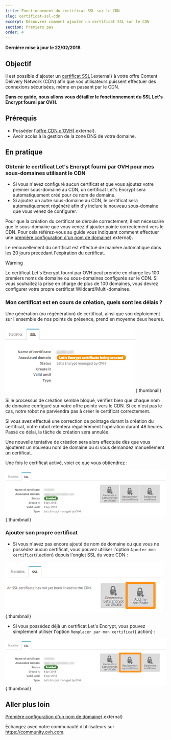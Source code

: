```yaml
---
title: Fonctionnement du certificat SSL sur le CDN
slug: certificat-ssl-cdn
excerpt: Découvrez comment ajouter un certificat SSL sur le CDN
section: Premiers pas
order: 4
---
```


**Dernière mise à jour le 22/02/2018**

## Objectif

Il est possible d'ajouter un [certificat SSL](https://www.ovh.com/fr/ssl/){.external} à votre offre Content Delivery Network (CDN) afin que vos utilisateurs puissent effectuer des connexions sécurisées, même en passant par le CDN.

**Dans ce guide, nous allons vous détailler le fonctionnement du SSL Let's Encrypt fourni par OVH.**


## Prérequis

- Posséder l'[offre CDN d'OVH](https://www.ovh.com/fr/cdn/){.external}.
- Avoir accès à la gestion de la zone DNS de votre domaine.

## En pratique

### Obtenir le certificat Let's Encrypt fourni par OVH pour mes sous-domaines utilisant le CDN

- Si vous n'avez configuré aucun certificat et que vous ajoutez votre premier sous-domaine au CDN, un certificat Let's Encrypt sera automatiquement créé pour ce nom de domaine.
- Si ajoutez un autre sous-domaine au CDN, le certificat sera automatiquement régénéré afin d'y inclure le nouveau sous-domaine que vous venez de configurer.


Pour que la création du certificat se déroule correctement, il est nécessaire que le sous-domaine que vous venez d'ajouter pointe correctement vers le CDN. Pour cela référez-vous au guide vous indiquant comment effectuer une [première configuration d'un nom de domaine](https://docs.ovh.com/fr/cdn-infrastructure/premiere-configuration-domaine-sur-cdn/){.external}.

Le renouvellement du certificat est effectué de manière automatique dans les 20 jours précédant l'expiration du certificat.

> [!warning]
>
> Le certificat Let's Encrypt fourni par OVH peut prendre en charge les 100 premiers noms de domaine ou sous-domaines configurés sur le CDN. Si vous souhaitez la prise en charge de plus de 100 domaines, vous devrez configurer votre propre certificat Wildcard/Multi-domaines.
>


### Mon certificat est en cours de création, quels sont les délais ?

Une génération (ou régénération) de certificat, ainsi que son déploiement sur l'ensemble de nos points de présence, prend en moyenne deux heures.

![Certificat SSL en cours](images/ssl_in_progress.png){.thumbnail}


Si le processus de création semble bloqué, vérifiez bien que chaque nom de domaine configuré sur votre offre pointe vers le CDN. Si ce n'est pas le cas, notre robot ne parviendra pas à créer le certificat correctement.

Si vous avez effectué une correction de pointage durant la création du certificat, notre robot retentera régulièrement l'opération durant 48 heures. Passé ce délai, la tâche de création sera annulée.

Une nouvelle tentative de création sera alors effectuée dès que vous ajouterez un nouveau nom de domaine ou si vous demandez manuellement un certificat.

Une fois le certificat activé, voici ce que vous obtiendrez :

![SSL validé](images/ssl_validated.png){.thumbnail}


### Ajouter son propre certificat

- Si vous n'avez pas encore ajouté de nom de domaine ou que vous ne possédez aucun certificat, vous pouvez utiliser l'option `Ajouter mon certificat`{.action} depuis l'onglet SSL du votre CDN :


![Ajout d'un certificat SSL](images/add_ssl.png){.thumbnail}

- Si vous possédez déjà un certificat Let's Encrypt, vous pouvez simplement utiliser l'option `Remplacer par mon certificat`{.action} :

![Changement d'un certificat SSL](images/change_ssl.png){.thumbnail}


## Aller plus loin

[Première configuration d'un nom de domaine](https://docs.ovh.com/fr/cdn-infrastructure/premiere-configuration-domaine-sur-cdn/){.external}

Échangez avec notre communauté d’utilisateurs sur <https://community.ovh.com>.